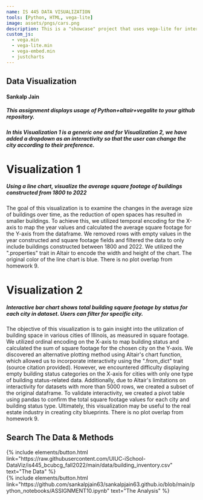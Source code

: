 ```yaml
---
name: IS 445 DATA VISUALIZATION
tools: [Python, HTML, vega-lite]
image: assets/pngs/cars.png
description: This is a "showcase" project that uses vega-lite for interactive viz!
custom_js:
  - vega.min
  - vega-lite.min
  - vega-embed.min
  - justcharts
---
```



## Data Visualization
#### Sankalp Jain


##### This assignment displays usage of Python+altair+vegalite to your github repository.
##### In this Visualization 1 is a generic one and for Visualization 2, we have added a dropdown as an interactivity so that the user can change the city according to their preference.

# Visualization 1 
##### Using a line chart, visualize the average square footage of buildings constructed from 1800 to 2022
The goal of this visualization is to examine the changes in the average size of buildings over time, as the reduction of open spaces has resulted in smaller buildings. 
To achieve this, we utilized temporal encoding for the X-axis to map the year values and calculated the average square footage for the Y-axis from the dataframe. 
We removed rows with empty values in the year constructed and square footage fields and filtered the data to only include buildings constructed between 1800 and 2022. 
We utilized the ".properties" trait in Altair to encode the width and height of the chart. The original color of the line chart is blue. There is no plot overlap from homework 9.
<vegachart schema-url="{{ site.baseurl }}/assets/json/Viz1.json" style="width: 100%"></vegachart>



# Visualization 2
##### Interactive bar chart shows total building square footage by status for each city in dataset. Users can filter for specific city.
The objective of this visualization is to gain insight into the utilization of building space in various cities of Illinois, as measured in square footage. 
We utilized ordinal encoding on the X-axis to map building status and calculated the sum of square footage for the chosen city on the Y-axis. 
We discovered an alternative plotting method using Altair's chart function, which allowed us to incorporate interactivity using the ".from_dict" trait (source citation provided). 
However, we encountered difficulty displaying empty building status categories on the X-axis for cities with only one type of building status-related data. 
Additionally, due to Altair's limitations on interactivity for datasets with more than 5000 rows, we created a subset of the original dataframe. 
To validate interactivity, we created a pivot table using pandas to confirm the total square footage values for each city and building status type. 
Ultimately, this visualization may be useful to the real estate industry in creating city blueprints. There is no plot overlap from homework 9.
<vegachart schema-url="{{ site.baseurl }}/assets/json/Viz2.json" style="width: 100%"></vegachart>


## Search The Data & Methods


<!-- these are written in a combo of html and liquid --> 
 
<div class="left">
{% include elements/button.html link="https://raw.githubusercontent.com/UIUC-iSchool-DataViz/is445_bcubcg_fall2022/main/data/building_inventory.csv" text="The Data" %}
</div>

<div class="right">
{% include elements/button.html link="https://github.com/sankalpjain63/sankalpjain63.github.io/blob/main/python_notebooks/ASSIGNMENT10.ipynb" text="The Analysis" %}
</div>
